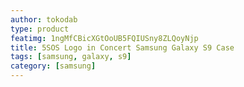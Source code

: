 ```yaml
---
author: tokodab
type: product
featimg: 1ngMfCBicXGtOoUB5FQIUSny8ZLQoyNjp
title: 5SOS Logo in Concert Samsung Galaxy S9 Case
tags: [samsung, galaxy, s9]
category: [samsung]
---
```

